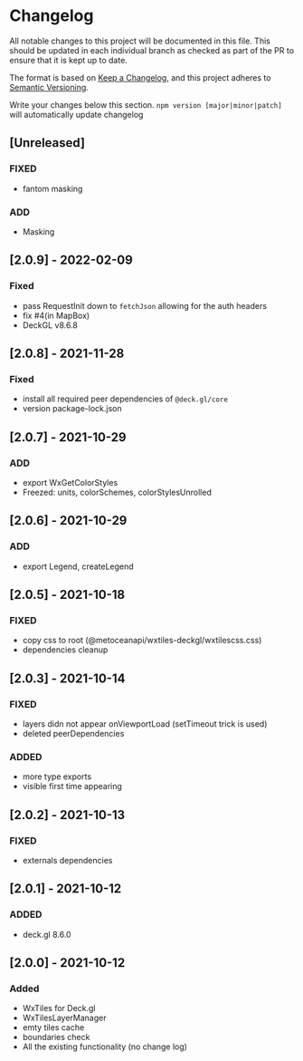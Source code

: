# Changelog

All notable changes to this project will be documented in this file. This should be updated in each individual branch as checked as part of the PR to ensure that it is kept up to date.

The format is based on [Keep a Changelog](https://keepachangelog.com/en/1.0.0/),
and this project adheres to [Semantic Versioning](https://semver.org/spc/v2.0.0.html).

Write your changes below this section. `npm version [major|minor|patch]` will automatically update changelog

## [Unreleased]

### FIXED

- fantom masking

### ADD

- Masking

## [2.0.9] - 2022-02-09

### Fixed

- pass RequestInit down to `fetchJson` allowing for the auth headers
- fix #4(in MapBox)
- DeckGL v8.6.8

## [2.0.8] - 2021-11-28

### Fixed

- install all required peer dependencies of `@deck.gl/core`
- version package-lock.json

## [2.0.7] - 2021-10-29

### ADD

- export WxGetColorStyles
- Freezed: units, colorSchemes, colorStylesUnrolled

## [2.0.6] - 2021-10-29

### ADD

- export Legend, createLegend

## [2.0.5] - 2021-10-18

### FIXED

- copy css to root (@metoceanapi/wxtiles-deckgl/wxtilescss.css)
- dependencies cleanup

## [2.0.3] - 2021-10-14

### FIXED

- layers didn not appear onViewportLoad (setTimeout trick is used)
- deleted peerDependencies

### ADDED

- more type exports
- visible first time appearing

## [2.0.2] - 2021-10-13

### FIXED

- externals dependencies

## [2.0.1] - 2021-10-12

### ADDED

- deck.gl 8.6.0

## [2.0.0] - 2021-10-12

### Added

- WxTiles for Deck.gl
- WxTilesLayerManager
- emty tiles cache
- boundaries check
- All the existing functionality (no change log)
